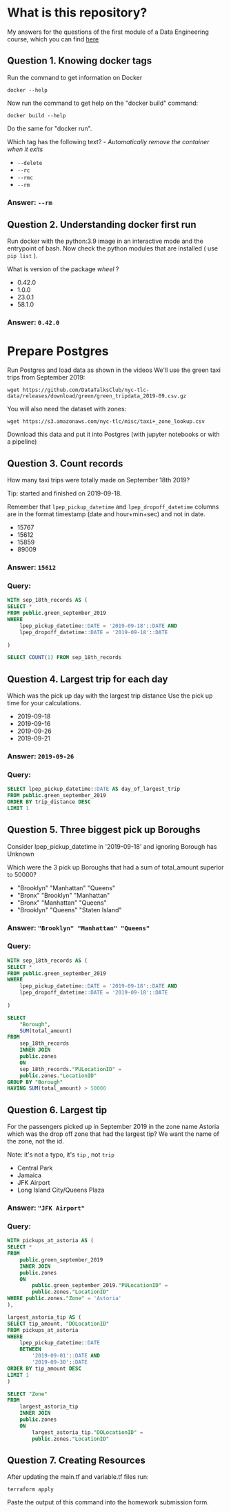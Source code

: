 # What is this repository?
My answers for the questions of the first module of a Data Engineering course, which you can find [here](https://github.com/DataTalksClub/data-engineering-zoomcamp/tree/main)

## Question 1. Knowing docker tags

Run the command to get information on Docker 

```docker --help```

Now run the command to get help on the "docker build" command:

```docker build --help```

Do the same for "docker run".

Which tag has the following text? - *Automatically remove the container when it exits* 

- `--delete`
- `--rc`
- `--rmc`
- `--rm`

### Answer: `--rm`

## Question 2. Understanding docker first run 

Run docker with the python:3.9 image in an interactive mode and the entrypoint of bash.
Now check the python modules that are installed ( use ```pip list``` ). 

What is version of the package *wheel* ?

- 0.42.0
- 1.0.0
- 23.0.1
- 58.1.0

### Answer: `0.42.0`

# Prepare Postgres

Run Postgres and load data as shown in the videos
We'll use the green taxi trips from September 2019:

```wget https://github.com/DataTalksClub/nyc-tlc-data/releases/download/green/green_tripdata_2019-09.csv.gz```

You will also need the dataset with zones:

```wget https://s3.amazonaws.com/nyc-tlc/misc/taxi+_zone_lookup.csv```

Download this data and put it into Postgres (with jupyter notebooks or with a pipeline)


## Question 3. Count records 

How many taxi trips were totally made on September 18th 2019?

Tip: started and finished on 2019-09-18. 

Remember that `lpep_pickup_datetime` and `lpep_dropoff_datetime` columns are in the format timestamp (date and hour+min+sec) and not in date.

- 15767
- 15612
- 15859
- 89009

### Answer: `15612`
### Query:
``` SQL
WITH sep_18th_records AS (
SELECT *
FROM public.green_september_2019
WHERE
	lpep_pickup_datetime::DATE = '2019-09-18'::DATE AND
	lpep_dropoff_datetime::DATE = '2019-09-18'::DATE
	
)

SELECT COUNT(1) FROM sep_18th_records
```

## Question 4. Largest trip for each day

Which was the pick up day with the largest trip distance
Use the pick up time for your calculations.

- 2019-09-18
- 2019-09-16
- 2019-09-26
- 2019-09-21

### Answer: `2019-09-26`
### Query:
``` SQL
SELECT lpep_pickup_datetime::DATE AS day_of_largest_trip
FROM public.green_september_2019
ORDER BY trip_distance DESC
LIMIT 1
```

## Question 5. Three biggest pick up Boroughs

Consider lpep_pickup_datetime in '2019-09-18' and ignoring Borough has Unknown

Which were the 3 pick up Boroughs that had a sum of total_amount superior to 50000?
 
- "Brooklyn" "Manhattan" "Queens"
- "Bronx" "Brooklyn" "Manhattan"
- "Bronx" "Manhattan" "Queens" 
- "Brooklyn" "Queens" "Staten Island"

### Answer: `"Brooklyn" "Manhattan" "Queens"`
### Query:
``` SQL
WITH sep_18th_records AS (
SELECT *
FROM public.green_september_2019
WHERE
	lpep_pickup_datetime::DATE = '2019-09-18'::DATE AND
	lpep_dropoff_datetime::DATE = '2019-09-18'::DATE
	
)

SELECT
	"Borough",
	SUM(total_amount)
FROM
	sep_18th_records
	INNER JOIN
	public.zones
	ON
	sep_18th_records."PULocationID" =
	public.zones."LocationID"
GROUP BY "Borough"
HAVING SUM(total_amount) > 50000
```

## Question 6. Largest tip

For the passengers picked up in September 2019 in the zone name Astoria which was the drop off zone that had the largest tip?
We want the name of the zone, not the id.

Note: it's not a typo, it's `tip` , not `trip`

- Central Park
- Jamaica
- JFK Airport
- Long Island City/Queens Plaza

### Answer: `"JFK Airport"`
### Query:
``` SQL
WITH pickups_at_astoria AS (
SELECT *
FROM 
	public.green_september_2019
	INNER JOIN
	public.zones
	ON
		public.green_september_2019."PULocationID" =
		public.zones."LocationID"
WHERE public.zones."Zone" = 'Astoria'
),

largest_astoria_tip AS (
SELECT tip_amount, "DOLocationID"
FROM pickups_at_astoria
WHERE
	lpep_pickup_datetime::DATE
	BETWEEN
		'2019-09-01'::DATE AND
		'2019-09-30'::DATE
ORDER BY tip_amount DESC
LIMIT 1
)

SELECT "Zone"
FROM
	largest_astoria_tip
	INNER JOIN
	public.zones
	ON
		largest_astoria_tip."DOLocationID" =
		public.zones."LocationID"

```

## Question 7. Creating Resources

After updating the main.tf and variable.tf files run:

```
terraform apply
```

Paste the output of this command into the homework submission form.